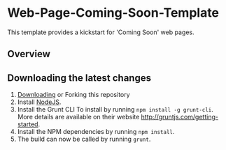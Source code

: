 # Web-Page-Coming-Soon-Template

This template provides a kickstart for 'Coming Soon' web pages.

## Overview

## Downloading the latest changes

 1. [Downloading](https://github.com/prose100/boilerplate/zipball/master) or Forking this repository
 2. Install [NodeJS](http://nodejs.org).
 3. Install the Grunt CLI To install by running `npm install -g grunt-cli`. More details are available on their website http://gruntjs.com/getting-started.
 4. Install the NPM dependencies by running `npm install`.
 5. The build can now be called by running `grunt`.

 
